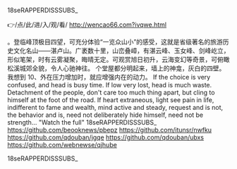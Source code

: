 
18seRAPPERDISSSUBS_




👉/点/此/进/入/观/看/ http://wencao66.com?ivqwe.html




。登临峰顶极目四望，可充分体验“一览众山小”的感受，这就是省级著名的旅游历史文化名山——湛卢山。广袤数十里，山峦叠嶂，有湛云峰、玉女峰、剑峰屹立，形似笔架，时有云雾凝聚，晦晴无定。可观赏旭日初升，云海变幻等奇景，可俯瞰松溪城郊全貌，令人心驰神往。
个堂屋都分明起来，墙上的神龛，灰白的四壁。我想到
	10、外在压力增加时，就应增强内在的动力。
If the choice is very confused, and head is busy time.
If low very lost, head is much waste.
Detachment of the people, don't care too much thing apart, but cling to himself at the foot of the road.
If heart extraneous, light see pain in life, indifferent to fame and wealth, mind active and steady, request and is not, the behavior and is, need not deliberately hide himself, need not be strength...
"Watch the full"
18seRAPPERDISSSUBS_ https://github.com/beooknews/pbepz
https://github.com/itunsr/nwfku
https://github.com/qdouban/jgqe
https://github.com/qdouban/ubxs
https://github.com/webnewse/qjhube





18seRAPPERDISSSUBS_
